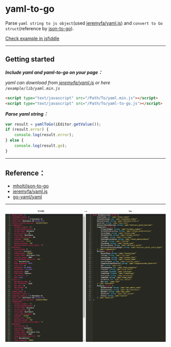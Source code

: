 # yaml-to-go

Parse `yaml string to js object`(used [jeremyfa/yaml.js](https://github.com/jeremyfa/yaml.js)) and `convert to Go struct`(reference by [json-to-go](https://github.com/mholt/json-to-go)).

[Check example in jsfiddle](https://jsfiddle.net/s2zcm0jb/show/)

___

## Getting started

***Include yaml and yaml-to-go on your page：***

*yaml can download from [jeremyfa/yaml.js](https://github.com/jeremyfa/yaml.js/blob/develop/dist/yaml.min.js) or here `/example/lib/yaml.min.js`*

```html
<script type="text/javascript" src="/Path/To/yaml.min.js"></script>
<script type="text/javascript" src="/Path/To/yaml-to-go.js"></script>
```


***Parse yaml string：***

```javascript
var result = yamlToGo(iEditor.getValue());
if (result.error) {
	console.log(result.error);
} else {
	console.log(result.go);
}
```

___

## Reference：

* [mholt/json-to-go](https://github.com/mholt/json-to-go)
* [jeremyfa/yaml.js](https://github.com/jeremyfa/yaml.js)
* [go-yaml/yaml](https://github.com/go-yaml/yaml)

___

![yamlToGO](https://raw.githubusercontent.com/avan06/yaml-to-go/master/example/yamlToGO.png)
